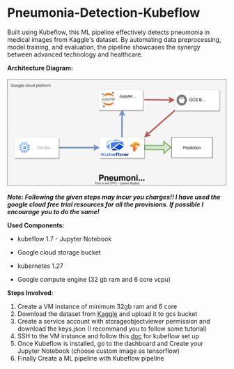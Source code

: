 # Pneumonia-Detection-Kubeflow
Built using Kubeflow, this ML pipeline effectively detects pneumonia in medical images from Kaggle's dataset. By automating data preprocessing, model training, and evaluation, the pipeline showcases the synergy between advanced technology and healthcare.

**Architecture Diagram:**<br><br>
![architecture diagram](images/architecture_diagram.svg) <br>

***Note: Following the given steps may incur you charges!! I have used the google cloud free trial resources for all the provisions. If possible I encourage you to do the same!***

**Used Components:**
+ kubeflow 1.7 - Jupyter Notebook
- Google cloud storage bucket
* kubernetes 1.27
+ Google compute engine (32 gb ram and 6 core vcpu)

**Steps Involved:**
1. Create a VM instance of minimum 32gb ram and 6 core
1. Download the dataset from [Kaggle](https://www.kaggle.com/datasets/lasaljaywardena/pneumonia-chest-x-ray-dataset) and upload it to gcs bucket
1. Create a service account with storageobjectviewer permission and download the keys.json (I recommand you to follow some tutorial)
1. SSH to the VM instance and follow this [doc](https://charmed-kubeflow.io/docs/get-started-with-charmed-kubeflow) for kubeflow set up
1. Once Kubeflow is installed, go to the dashboard and Create your Jupyter Notebook (choose custom image as tensorflow)
1. Finally Create a ML pipeline with Kubeflow pipeline
